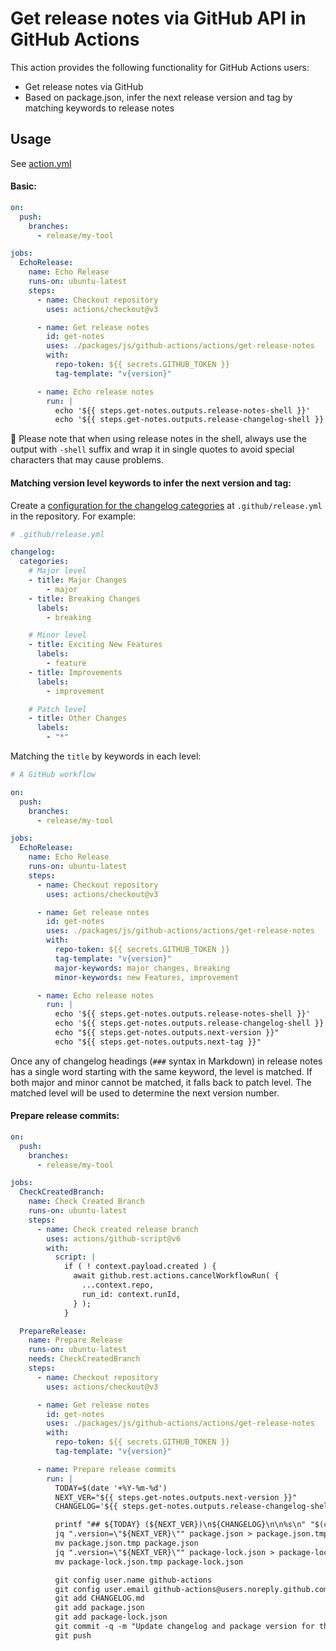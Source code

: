 # Get release notes via GitHub API in GitHub Actions

This action provides the following functionality for GitHub Actions users:

- Get release notes via GitHub
- Based on package.json, infer the next release version and tag by matching keywords to release notes

## Usage

See [action.yml](action.yml)

#### Basic:

```yaml
on:
  push:
    branches:
      - release/my-tool

jobs:
  EchoRelease:
    name: Echo Release
    runs-on: ubuntu-latest
    steps:
      - name: Checkout repository
        uses: actions/checkout@v3

      - name: Get release notes
        id: get-notes
        uses: ./packages/js/github-actions/actions/get-release-notes
        with:
          repo-token: ${{ secrets.GITHUB_TOKEN }}
          tag-template: "v{version}"

      - name: Echo release notes
        run: |
          echo '${{ steps.get-notes.outputs.release-notes-shell }}'
          echo '${{ steps.get-notes.outputs.release-changelog-shell }}'
```

:pushpin: Please note that when using release notes in the shell, always use the output with `-shell` suffix and wrap it in single quotes to avoid special characters that may cause problems.

#### Matching version level keywords to infer the next version and tag:

Create a [configuration for the changelog categories](https://docs.github.com/en/repositories/releasing-projects-on-github/automatically-generated-release-notes#configuring-automatically-generated-release-notes) at `.github/release.yml` in the repository. For example:

```yaml
# .github/release.yml

changelog:
  categories:
    # Major level
    - title: Major Changes
        - major
    - title: Breaking Changes
      labels:
        - breaking

    # Minor level
    - title: Exciting New Features
      labels:
        - feature
    - title: Improvements
      labels:
        - improvement

    # Patch level
    - title: Other Changes
      labels:
        - "*"
```

Matching the `title` by keywords in each level:

```yaml
# A GitHub workflow

on:
  push:
    branches:
      - release/my-tool

jobs:
  EchoRelease:
    name: Echo Release
    runs-on: ubuntu-latest
    steps:
      - name: Checkout repository
        uses: actions/checkout@v3

      - name: Get release notes
        id: get-notes
        uses: ./packages/js/github-actions/actions/get-release-notes
        with:
          repo-token: ${{ secrets.GITHUB_TOKEN }}
          tag-template: "v{version}"
          major-keywords: major changes, breaking
          minor-keywords: new Features, improvement

      - name: Echo release notes
        run: |
          echo '${{ steps.get-notes.outputs.release-notes-shell }}'
          echo '${{ steps.get-notes.outputs.release-changelog-shell }}'
          echo "${{ steps.get-notes.outputs.next-version }}"
          echo "${{ steps.get-notes.outputs.next-tag }}"
```

Once any of changelog headings (`###` syntax in Markdown) in release notes has a single word starting with the same keyword, the level is matched. If both major and minor cannot be matched, it falls back to patch level. The matched level will be used to determine the next version number.

#### Prepare release commits:

```yaml
on:
  push:
    branches:
      - release/my-tool

jobs:
  CheckCreatedBranch:
    name: Check Created Branch
    runs-on: ubuntu-latest
    steps:
      - name: Check created release branch
        uses: actions/github-script@v6
        with:
          script: |
            if ( ! context.payload.created ) {
              await github.rest.actions.cancelWorkflowRun( {
                ...context.repo,
                run_id: context.runId,
              } );
            }

  PrepareRelease:
    name: Prepare Release
    runs-on: ubuntu-latest
    needs: CheckCreatedBranch
    steps:
      - name: Checkout repository
        uses: actions/checkout@v3

      - name: Get release notes
        id: get-notes
        uses: ./packages/js/github-actions/actions/get-release-notes
        with:
          repo-token: ${{ secrets.GITHUB_TOKEN }}
          tag-template: "v{version}"

      - name: Prepare release commits
        run: |
          TODAY=$(date '+%Y-%m-%d')
          NEXT_VER="${{ steps.get-notes.outputs.next-version }}"
          CHANGELOG='${{ steps.get-notes.outputs.release-changelog-shell }}'

          printf "## ${TODAY} (${NEXT_VER})\n${CHANGELOG}\n\n%s\n" "$(cat CHANGELOG.md)" > CHANGELOG.md
          jq ".version=\"${NEXT_VER}\"" package.json > package.json.tmp
          mv package.json.tmp package.json
          jq ".version=\"${NEXT_VER}\"" package-lock.json > package-lock.json.tmp
          mv package-lock.json.tmp package-lock.json

          git config user.name github-actions
          git config user.email github-actions@users.noreply.github.com
          git add CHANGELOG.md
          git add package.json
          git add package-lock.json
          git commit -q -m "Update changelog and package version for the ${{ steps.get-notes.outputs.next-tag }} release."
          git push
```
